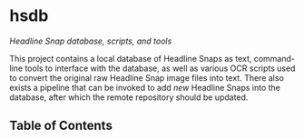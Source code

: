 # hsdb

_Headline Snap database, scripts, and tools_

This project contains a local database of Headline Snaps as text, command-line tools to interface with the database, as well as various OCR scripts used to convert the original raw Headline Snap image files into text. There also exists a pipeline that can be invoked to add _new_ Headline Snaps into the database, after which the remote repository should be updated.

## Table of Contents
